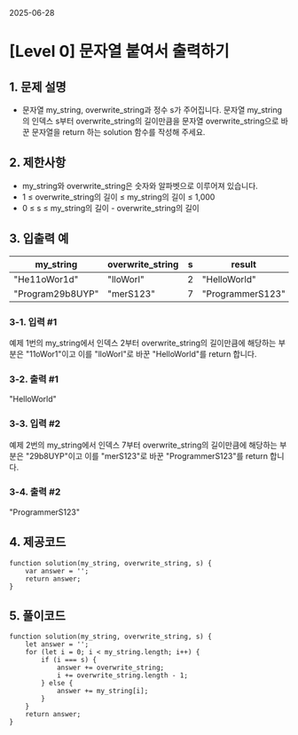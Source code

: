 2025-06-28

# [Level 0] 문자열 붙여서 출력하기

## 1. 문제 설명

- 문자열 my_string, overwrite_string과 정수 s가 주어집니다. 문자열 my_string의 인덱스 s부터
  overwrite_string의 길이만큼을 문자열 overwrite_string으로 바꾼 문자열을 return 하는 solution 함수를 작성해 주세요.

## 2. 제한사항

- my_string와 overwrite_string은 숫자와 알파벳으로 이루어져 있습니다.
- 1 ≤ overwrite_string의 길이 ≤ my_string의 길이 ≤ 1,000
- 0 ≤ s ≤ my_string의 길이 - overwrite_string의 길이

## 3. 입출력 예

| my_string        | overwrite_string | s   | result           |
| ---------------- | ---------------- | --- | ---------------- |
| "He11oWor1d"     | "lloWorl"        | 2   | "HelloWorld"     |
| "Program29b8UYP" | "merS123"        | 7   | "ProgrammerS123" |

### 3-1. 입력 #1

예제 1번의 my_string에서 인덱스 2부터 overwrite_string의 길이만큼에 해당하는 부분은 "11oWor1"이고 이를 "lloWorl"로 바꾼 "HelloWorld"를 return 합니다.

### 3-2. 출력 #1

"HelloWorld"

### 3-3. 입력 #2

예제 2번의 my_string에서 인덱스 7부터 overwrite_string의 길이만큼에 해당하는 부분은 "29b8UYP"이고 이를 "merS123"로 바꾼 "ProgrammerS123"를 return 합니다.

### 3-4. 출력 #2

"ProgrammerS123"

## 4. 제공코드

```shell
function solution(my_string, overwrite_string, s) {
    var answer = '';
    return answer;
}
```

## 5. 풀이코드

```shell
function solution(my_string, overwrite_string, s) {
    let answer = '';
    for (let i = 0; i < my_string.length; i++) {
        if (i === s) {
            answer += overwrite_string;
            i += overwrite_string.length - 1;
        } else {
            answer += my_string[i];
        }
    }
    return answer;
}
```
